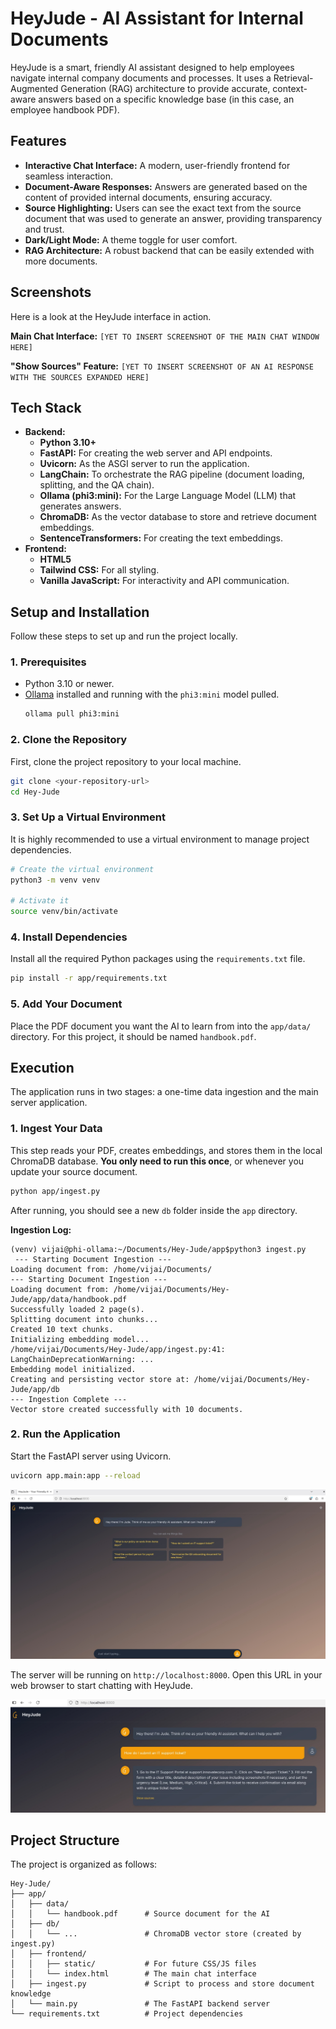 # HeyJude - AI Assistant for Internal Documents

HeyJude is a smart, friendly AI assistant designed to help employees navigate internal company documents and processes. It uses a Retrieval-Augmented Generation (RAG) architecture to provide accurate, context-aware answers based on a specific knowledge base (in this case, an employee handbook PDF).

## Features

* **Interactive Chat Interface:** A modern, user-friendly frontend for seamless interaction.
* **Document-Aware Responses:** Answers are generated based on the content of provided internal documents, ensuring accuracy.
* **Source Highlighting:** Users can see the exact text from the source document that was used to generate an answer, providing transparency and trust.
* **Dark/Light Mode:** A theme toggle for user comfort.
* **RAG Architecture:** A robust backend that can be easily extended with more documents.

## Screenshots

Here is a look at the HeyJude interface in action.

**Main Chat Interface:**
`[YET TO INSERT SCREENSHOT OF THE MAIN CHAT WINDOW HERE]`

**"Show Sources" Feature:**
`[YET TO INSERT SCREENSHOT OF AN AI RESPONSE WITH THE SOURCES EXPANDED HERE]`

## Tech Stack

* **Backend:**
    * **Python 3.10+**
    * **FastAPI:** For creating the web server and API endpoints.
    * **Uvicorn:** As the ASGI server to run the application.
    * **LangChain:** To orchestrate the RAG pipeline (document loading, splitting, and the QA chain).
    * **Ollama (phi3:mini):** For the Large Language Model (LLM) that generates answers.
    * **ChromaDB:** As the vector database to store and retrieve document embeddings.
    * **SentenceTransformers:** For creating the text embeddings.
* **Frontend:**
    * **HTML5**
    * **Tailwind CSS:** For all styling.
    * **Vanilla JavaScript:** For interactivity and API communication.

## Setup and Installation

Follow these steps to set up and run the project locally.

### 1. Prerequisites

* Python 3.10 or newer.
* [Ollama](https://ollama.com/) installed and running with the `phi3:mini` model pulled.
    ```bash
    ollama pull phi3:mini
    ```

### 2. Clone the Repository

First, clone the project repository to your local machine.
```bash
git clone <your-repository-url>
cd Hey-Jude
```

### 3. Set Up a Virtual Environment

It is highly recommended to use a virtual environment to manage project dependencies.

```bash
# Create the virtual environment
python3 -m venv venv

# Activate it
source venv/bin/activate
```

### 4. Install Dependencies

Install all the required Python packages using the `requirements.txt` file.

```bash
pip install -r app/requirements.txt
```

### 5. Add Your Document

Place the PDF document you want the AI to learn from into the `app/data/` directory. For this project, it should be named `handbook.pdf`.

## Execution

The application runs in two stages: a one-time data ingestion and the main server application.

### 1. Ingest Your Data

This step reads your PDF, creates embeddings, and stores them in the local ChromaDB database. **You only need to run this once**, or whenever you update your source document.

```bash
python app/ingest.py
```

After running, you should see a new `db` folder inside the `app` directory.

**Ingestion Log:**

```
(venv) vijai@phi-ollama:~/Documents/Hey-Jude/app$python3 ingest.py
 --- Starting Document Ingestion ---
Loading document from: /home/vijai/Documents/
--- Starting Document Ingestion ---
Loading document from: /home/vijai/Documents/Hey-Jude/app/data/handbook.pdf
Successfully loaded 2 page(s).
Splitting document into chunks...
Created 10 text chunks.
Initializing embedding model...
/home/vijai/Documents/Hey-Jude/app/ingest.py:41: LangChainDeprecationWarning: ...
Embedding model initialized.
Creating and persisting vector store at: /home/vijai/Documents/Hey-Jude/app/db
--- Ingestion Complete ---
Vector store created successfully with 10 documents.
```

### 2. Run the Application

Start the FastAPI server using Uvicorn.

```bash
uvicorn app.main:app --reload
```

![screen](./assets/Screenshot-2025-08-12-015257.jpg)

The server will be running on `http://localhost:8000`. Open this URL in your web browser to start chatting with HeyJude.

![screen](./assets/Screenshot-2025-08-12-015203.jpg)

## Project Structure

The project is organized as follows:

```
Hey-Jude/
├── app/
│   ├── data/
│   │   └── handbook.pdf      # Source document for the AI
│   ├── db/
│   │   └── ...               # ChromaDB vector store (created by ingest.py)
│   ├── frontend/
│   │   ├── static/           # For future CSS/JS files
│   │   └── index.html        # The main chat interface
│   ├── ingest.py             # Script to process and store document knowledge
│   └── main.py               # The FastAPI backend server
└── requirements.txt          # Project dependencies
```